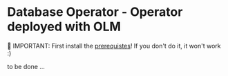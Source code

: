 # Database Operator - Operator deployed with OLM

🔴 IMPORTANT: First install the [prerequistes](Prerequisites.md)! If you don't do it, it won't work :)

to be done ...
